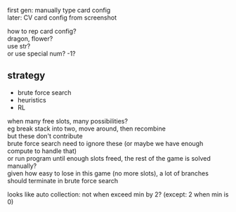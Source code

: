 first gen: manually type card config  
later: CV card config from screenshot

how to rep card config?  
dragon, flower?  
use str?  
or use special num? -1?

## strategy
- brute force search
- heuristics
- RL

when many free slots, many possibilities?  
eg break stack into two, move around, then recombine  
but these don't contribute  
brute force search need to ignore these (or maybe we have enough compute to handle that)  
or run program until enough slots freed, the rest of the game is solved manually?  
given how easy to lose in this game (no more slots), a lot of branches should terminate in brute force search

looks like auto collection: not when exceed min by 2? (except: 2 when min is 0)
